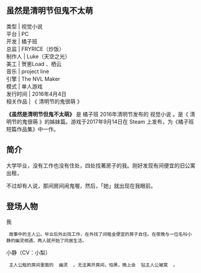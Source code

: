 虽然是清明节但鬼不太萌  
---  
类型  |  视觉小说   
平台  |  PC   
开发  |  橘子班   
总监  |  FRYRICE（炒饭）   
制作人  |  Luke（天空之光）   
美工  |  贺崽Load  、栖云   
音乐  |  project line   
引擎  |  The NVL Maker   
模式  |  单人游戏   
发行时间  |  2016年4月4日   
相关作品  |  《  清明节的鬼很萌  》   
  
**《虽然是清明节但鬼不太萌》** 是  橘子班  2016年清明节发布的  视觉小说  。是《  清明节的鬼很萌
》的姊妹篇。游戏于2017年9月14日在  Steam  上发布，为《橘子班短篇作品集》中一作。

##  简介

大学毕业，没有工作也没有住处，四处找著房子的我。刚好发现有间便宜的旧公寓出租，

不过却有人说，那间房间闹鬼喔，然后，「她」就出现在我眼前。

##  登场人物

我

     故事中的主人公。毕业后外出找工作，在外找了间租金便宜的房子自住。在夜晚与一位名叫小静的幽灵相遇，两人就开始了同居生活。 

小静（CV：小梨）

     主人公租的房间里面的  幽灵  。无法离开房间，怕黑，晚上会  钻主人公被窝  。 